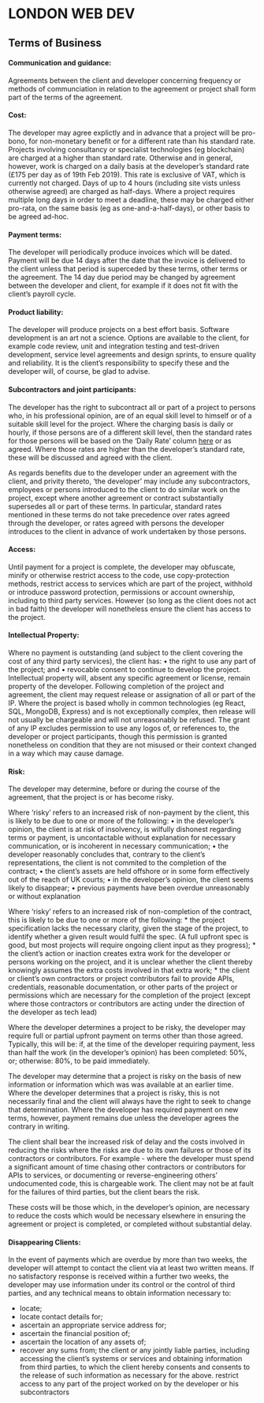 # LONDON WEB DEV

## Terms of Business


#### Communication and guidance:

Agreements between the client and developer concerning frequency or methods of communciation in relation to the agreement or project shall form part of the terms of the agreement.


#### Cost:

The developer may agree explictly and in advance that a project will be pro-bono, for non-monetary benefit or for a different rate than his standard rate. Projects involving consultancy or specialist technologies (eg blockchain) are charged at a higher than standard rate. Otherwise and in general, however, work is charged on a daily basis at the developer’s standard rate (£175 per day as of 19th Feb 2019). This rate is exclusive of VAT, which is currently not charged. Days of up to 4 hours (including site vists unless otherwise agreed) are charged as half-days. Where a project requires multiple long days in order to meet a deadline, these may be charged either pro-rata, on the same basis (eg as one-and-a-half-days), or other basis to be agreed ad-hoc.


#### Payment terms:

The developer will periodically produce invoices which will be dated. Payment will be due 14 days after the date that the invoice is delivered to the client unless that period is superceded by these terms, other terms or the agreement. The 14 day due period may be changed by agreement between the developer and client, for example if it does not fit with the client’s payroll cycle.


#### Product liability:

The developer will produce projects on a best effort basis. Software development is an art not a science. Options are available to the client, for example code review, unit and integration testing and test-driven development, service level agreements and design sprints, to ensure quality and reliability. It is the client’s responsibility to specify these and the developer will, of course, be glad to advise.


#### Subcontractors and joint participants:

The developer has the right to subcontract all or part of a project to persons who, in his professional opinion, are of an equal skill level to himself or of a suitable skill level for the project. Where the charging basis is daily or hourly, if those persons are of a different skill level, then the standard rates for those persons will be based on the ‘Daily Rate’ column [here](https://github.com/foundersandcoders/freelancing/blob/master/rates.md) or as agreed. Where those rates are higher than the developer’s standard rate, these will be discussed and agreed with the client.

As regards benefits due to the developer under an agreement with the client, and privity thereto, ‘the developer’ may include any subcontractors, employees or persons introduced to the client to do similar work on the project, except where another agreement or contract substantially supersedes all or part of these terms. In particular, standard rates mentioned in these terms do not take precedence over rates agreed through the developer, or rates agreed with persons the developer introduces to the client in advance of work undertaken by those persons.


#### Access:

Until payment for a project is complete, the developer may obfuscate, minify or otherwise restrict access to the code, use copy-protection methods, restrict access to services which are part of the project, withhold or introduce password protection, permissions or account ownership, including to third party services. However (so long as the client does not act in bad faith) the developer will nonetheless ensure the client has access to the project.


#### Intellectual Property:

Where no payment is outstanding (and subject to the client covering the cost of any third party services), the client has:
    • the right to use any part of the project; and
    • revocable consent to continue to develop the project.
Intellectual property will, absent any specific agreement or license, remain property of the developer. Following completion of the project and agreement, the client may request release or assignation of all or part of the IP. Where the project is based wholly in common technologies (eg React, SQL, MongoDB, Express) and is not exceptionally complex, then release will not usually be chargeable and will not unreasonably be refused.
The grant of any IP excludes permission to use any logos of, or references to, the developer or project participants, though this permission is granted nonetheless on condition that they are not misused or their context changed in a way which may cause damage.


#### Risk:

The developer may determine, before or during the course of the agreement, that the project is or has become risky.

Where ‘risky’ refers to an increased risk of non-payment by the client, this is likely to be due to one or more of the following:
    • in the developer’s opinion, the client is at risk of insolvency, is wilfully dishonest regarding terms or payment, is uncontactable without explanation for necessary communication, or is incoherent in necessary communication;
    • the developer reasonably concludes that, contrary to the client’s representations, the client is not commited to the completion of the contract;
    • the client’s assets are held offshore or in some form effectively out of the reach of UK courts;
    • in the developer’s opinion, the client seems likely to disappear;
    • previous payments have been overdue unreasonably or without explanation


Where ‘risky’ refers to an increased risk of non-completion of the contract, this is likely to be due to one or more of the following:
    * the project specification lacks the necessary clarity, given the stage of the project, to identify whether a given result would fulfil the spec. (A full upfront spec is good, but most projects will require ongoing client input as they progress);
    * the client’s action or inaction creates extra work for the developer or persons working on the project, and it is unclear whether the client thereby knowingly assumes the extra costs involved in that extra work;
    * the client or client’s own contractors or project contributors fail to provide APIs, credentials, reasonable documentation, or other parts of the project or permissions which are necessary for the completion of the project (except where those contractors or contributors are acting under the direction of the developer as tech lead)


Where the developer determines a project to be risky, the developer may require full or partial upfront payment on terms other than those agreed. Typically, this will be:
if, at the time of the developer requiring payment, less than half the work (in the developer’s opinion) has been completed: 50%, or;  otherwise: 80%, to be paid immediately.

The developer may determine that a project is risky on the basis of new information or information which was was available at an earlier time.
Where the developer determines that a project is risky, this is not necessarily final and the client will always have the right to seek to change that determination. Where the developer has required payment on new terms, however, payment remains due unless the developer agrees the contrary in writing.

The client shall bear the increased risk of delay and the costs involved in reducing the risks where the risks are due to its own failures or those of its contractors or contributors. For example - where the developer must spend a significant amount of time chasing other contractors or contributors for APIs to services, or documenting or reverse-engineering others’ undocumented code, this is chargeable work. The client may not be at fault for the failures of third parties, but the client bears the risk.

These costs will be those which, in the developer’s opinion, are necessary to reduce the costs which would be necessary elsewhere in ensuring the agreement or project is completed, or completed without substantial delay.


#### Disappearing Clients:

In the event of payments which are overdue by more than two weeks, the developer will attempt to contact the client via at least two written means. If no  satisfactory response is received within a further two weeks, the developer may use information under its control or the control of third parties, and any technical means to obtain information necessary to:
* locate;
* locate contact details for;
* ascertain an appropriate service address for;
* ascertain the financial position of;
* ascertain the location of any assets of;
* recover any sums from;
the client or any jointly liable parties, including accessing the client’s systems or services and obtaining information from third parties, to which the client hereby consents and consents to the release of such information as necessary for the above.
restrict access to any part of the project worked on by the developer or his subcontractors
